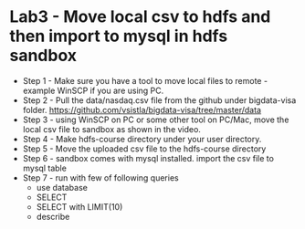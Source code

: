 <h1> Lab3 - Move local csv to hdfs and then import to mysql in hdfs sandbox </h1>

* Step 1 - Make sure you have a tool to move local files to remote - example WinSCP if you are using PC. 
* Step 2 - Pull the data/nasdaq.csv file from the github under bigdata-visa folder. 
https://github.com/vsistla/bigdata-visa/tree/master/data
* Step 3 - using WinSCP on PC or some other tool on PC/Mac, move the local csv file to sandbox as shown in the video. 
* Step 4 - Make hdfs-course directory under your user directory.
* Step 5 - Move the uploaded csv file to the hdfs-course directory
* Step 6 - sandbox comes with mysql installed. import the csv file to mysql table
* Step 7 - run with few of following queries
	* use database
	* SELECT
	* SELECT with LIMIT(10)
	* describe



